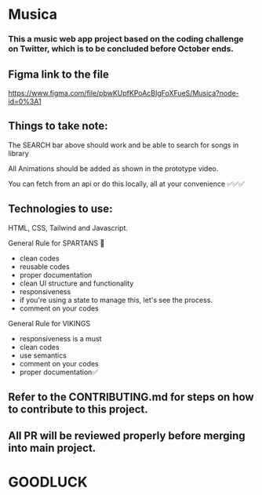 # Musica

### This a music web app project based on the coding challenge on Twitter, which is to be concluded before October ends.

## Figma link to the file

https://www.figma.com/file/pbwKUpfKPoAcBIgFoXFueS/Musica?node-id=0%3A1

## Things to take note:

The SEARCH bar above should work and be able to search for songs in library

All Animations should be added as shown in the prototype video. 

You can fetch from an api or do this locally, all at your convenience ✅✅✅

## Technologies to use:
HTML, CSS, Tailwind and Javascript.

General Rule for SPARTANS 🚥
- clean codes 
- reusable codes
- proper documentation 
- clean UI structure and functionality 
- responsiveness
- if you're using a state to manage this, let's see the process. 
- comment on your codes

General Rule for VIKINGS 
- responsiveness is a must
- clean codes 
- use semantics 
- comment on your codes
- proper documentation✅

## Refer to the CONTRIBUTING.md for steps on how to contribute to this project.

## All PR will be reviewed properly before merging into main project.

# GOODLUCK
